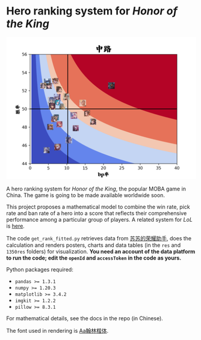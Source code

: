 # Hero ranking system for *Honor of the King*

![ ](/1350res/中路_1350_plot.png)

A hero ranking system for *Honor of the King*, the popular MOBA game in China.
The game is going to be made available worldwide soon.

This project proposes a mathematical model to combine the win rate, pick rate and ban rate of a hero into a score that reflects their comprehensive performance among a particular group of players. A related system for *LoL* is [here](https://www.mobachampion.com/tier-list/).

The code `get_rank_fitted.py` retrieves data from [苏苏的荣耀助手](https://pvp.91m.top), does the calculation and renders posters, charts and data tables (in the `res` and `1350res` folders) for visualization. **You need an account of the data platform to run the code; edit the `openId` and `accessToken` in the code as yours.**

Python packages required:
- `pandas >= 1.3.1`
- `numpy >= 1.20.3`
- `matplotlib >= 3.4.2`
- `imgkit >= 1.2.2`
- `pillow >= 8.3.1`

For mathematical details, see the docs in the repo (in Chinese).

The font used in rendering is [Aa翰林楷体](https://font.chinaz.com/220408328300.htm).
